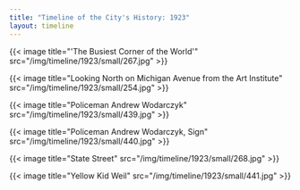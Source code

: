 ```yaml
---
title: "Timeline of the City's History: 1923"
layout: timeline
---
```


{{< image title="'The Busiest Corner of the World'" src="/img/timeline/1923/small/267.jpg" >}}

{{< image title="Looking North on Michigan Avenue from the Art Institute" src="/img/timeline/1923/small/254.jpg" >}}

{{< image title="Policeman Andrew Wodarczyk" src="/img/timeline/1923/small/439.jpg" >}}

{{< image title="Policeman Andrew Wodarczyk, Sign" src="/img/timeline/1923/small/440.jpg" >}}

{{< image title="State Street" src="/img/timeline/1923/small/268.jpg" >}}

{{< image title="Yellow Kid Weil" src="/img/timeline/1923/small/441.jpg" >}}
